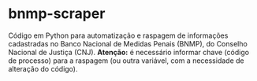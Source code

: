 # bnmp-scraper
Código em Python para automatização e raspagem de informações cadastradas no Banco Nacional de Medidas Penais (BNMP), do Conselho Nacional de Justiça (CNJ).
**Atenção:** é necessário informar chave (código de processo) para a raspagem (ou outra variável, com a necessidade de alteração do código).
